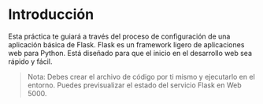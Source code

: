 # Introducción

Esta práctica te guiará a través del proceso de configuración de una aplicación básica de Flask. Flask es un framework ligero de aplicaciones web para Python. Está diseñado para que el inicio en el desarrollo web sea rápido y fácil.

> Nota: Debes crear el archivo de código por ti mismo y ejecutarlo en el entorno. Puedes previsualizar el estado del servicio Flask en Web 5000.
